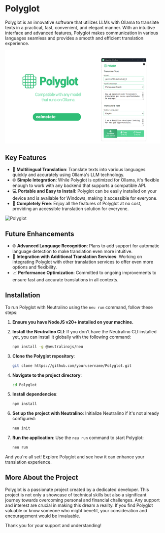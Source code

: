 # Polyglot

Polyglot is an innovative software that utilizes LLMs with Ollama to translate texts in a practical, fast, convenient, and elegant manner. With an intuitive interface and advanced features, Polyglot makes communication in various languages seamless and provides a smooth and efficient translation experience.

![alt text](https://github.com/calmstate/polyglot/blob/main/readMeAssets/header2.png)

## Key Features

- 🌟 **Multilingual Translation**: Translate texts into various languages quickly and accurately using Ollama's LLM technology.
- 🌐 **Simple Integration**: While Polyglot is optimized for Ollama, it's flexible enough to work with any backend that supports a compatible API.
- 💻 **Portable and Easy to Install**: Polyglot can be easily installed on your device and is available for Windows, making it accessible for everyone.
- 💸 **Completely Free**: Enjoy all the features of Polyglot at no cost, providing an accessible translation solution for everyone.

![Polyglot](https://example.com/path-to-your-image.gif)

## Future Enhancements

- 🌐 **Advanced Language Recognition**: Plans to add support for automatic language detection to make translation even more intuitive.
- 🔄 **Integration with Additional Translation Services**: Working on integrating Polyglot with other translation services to offer even more options and flexibility.
- 📈 **Performance Optimization**: Committed to ongoing improvements to ensure fast and accurate translations in all contexts.

## Installation

To run Polyglot with Neutralino using the `neu run` command, follow these steps:

1. **Ensure you have NodeJS v20+ installed on your machine.**

2. **Install the Neutralino CLI**:
    If you don't have the Neutralino CLI installed yet, you can install it globally with the following command:
    ```bash
    npm install -g @neutralinojs/neu
    ```

3. **Clone the Polyglot repository**:
    ```bash
    git clone https://github.com/yourusername/Polyglot.git
    ```

4. **Navigate to the project directory**:
    ```bash
    cd Polyglot
    ```

5. **Install dependencies**:
    ```bash
    npm install
    ```

6. **Set up the project with Neutralino**:
    Initialize Neutralino if it's not already configured:
    ```bash
    neu init
    ```

7. **Run the application**:
    Use the `neu run` command to start Polyglot:
    ```bash
    neu run
    ```

And you're all set! Explore Polyglot and see how it can enhance your translation experience.

## More About the Project

Polyglot is a passionate project created by a dedicated developer. This project is not only a showcase of technical skills but also a significant journey towards overcoming personal and financial challenges. Any support and interest are crucial in making this dream a reality. If you find Polyglot valuable or know someone who might benefit, your consideration and encouragement would be invaluable.

Thank you for your support and understanding!

